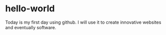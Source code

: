 # hello-world

Today is my first day using github. I will use it to create innovative websites and eventually software.
